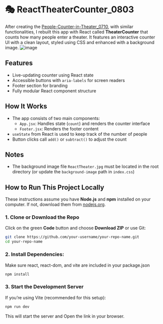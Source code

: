 # 🎭 ReactTheaterCounter_0803
After creating the [People-Counter-in-Theater_0710](https://github.com/michelle5434123/People-Counter-in-Theater_250710), with similar functionalities, I rebuilt this app with React called **TheaterCounter** that counts how many people enter a theater. It features an interactive counter UI with a clean layout, styled using CSS and enhanced with a background image.
![image](https://github.com/user-attachments/assets/a2ab452c-4dcb-4849-ac36-798ca7e47b9c)


## Features
- Live-updating counter using React state
- Accessible buttons with `aria-labels` for screen readers
- Footer section for branding
- Fully modular React component structure


## How It Works
- The app consists of two main components:
  - `App.jsx`: Handles state (`count`) and renders the counter interface
  - `Footer.jsx`: Renders the footer content
- `useState` from React is used to keep track of the number of people
- Button clicks call `add()` or `subtract()` to adjust the count


## Notes
- The background image file `ReactTheater.jpg` must be located in the root directory (or update the `background-image` path in `index.css`)


## How to Run This Project Locally
These instructions assume you have **Node.js** and **npm** installed on your computer. If not, download them from [nodejs.org](https://nodejs.org/).

### 1. Clone or Download the Repo
Click on the green **Code** button and choose **Download ZIP** or use Git:
```bash
git clone https://github.com/your-username/your-repo-name.git
cd your-repo-name
```
### 2. Install Dependencies:
Make sure react, react-dom, and vite are included in your package.json
```bash
npm install
```
### 3. Start the Development Server
If you’re using Vite (recommended for this setup):
```bash
npm run dev
```
This will start the server and Open the link in your browser.


